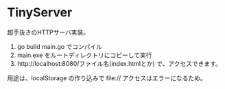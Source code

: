 # TinyServer

超手抜きのHTTPサーバ実装。
1. go build main.go でコンパイル
2. main.exe をルートディレクトリにコピーして実行
3. http://localhost:8080/ファイル名(index.htmlとか)
で、アクセスできます。

用途は、localStorage の作り込みで file:// アクセスはエラーになるため。
